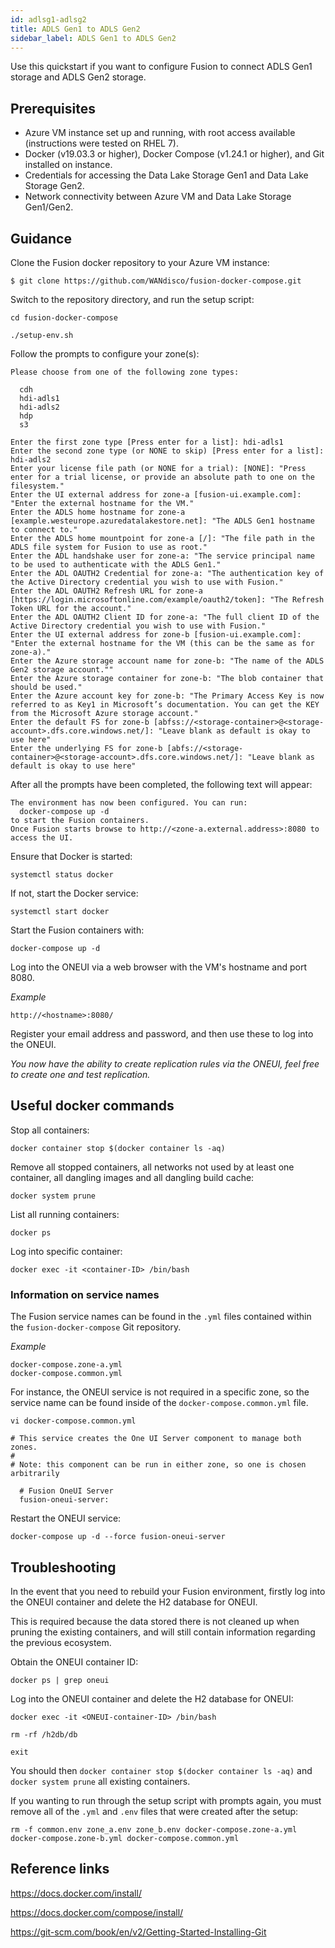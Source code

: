 ```yaml
---
id: adlsg1-adlsg2
title: ADLS Gen1 to ADLS Gen2
sidebar_label: ADLS Gen1 to ADLS Gen2
---
```


Use this quickstart if you want to configure Fusion to connect ADLS Gen1 storage and ADLS Gen2 storage.

## Prerequisites

* Azure VM instance set up and running, with root access available (instructions were tested on RHEL 7).
* Docker (v19.03.3 or higher), Docker Compose (v1.24.1 or higher), and Git installed on instance.
* Credentials for accessing the Data Lake Storage Gen1 and Data Lake Storage Gen2.
* Network connectivity between Azure VM and Data Lake Storage Gen1/Gen2.

## Guidance

Clone the Fusion docker repository to your Azure VM instance:

`$ git clone https://github.com/WANdisco/fusion-docker-compose.git`

Switch to the repository directory, and run the setup script:

`cd fusion-docker-compose`

`./setup-env.sh`

Follow the prompts to configure your zone(s):

```text
Please choose from one of the following zone types:

  cdh
  hdi-adls1
  hdi-adls2
  hdp
  s3

Enter the first zone type [Press enter for a list]: hdi-adls1
Enter the second zone type (or NONE to skip) [Press enter for a list]: hdi-adls2
Enter your license file path (or NONE for a trial): [NONE]: "Press enter for a trial license, or provide an absolute path to one on the filesystem."
Enter the UI external address for zone-a [fusion-ui.example.com]: "Enter the external hostname for the VM."
Enter the ADLS home hostname for zone-a [example.westeurope.azuredatalakestore.net]: "The ADLS Gen1 hostname to connect to."
Enter the ADLS home mountpoint for zone-a [/]: "The file path in the ADLS file system for Fusion to use as root."
Enter the ADL handshake user for zone-a: "The service principal name to be used to authenticate with the ADLS Gen1."
Enter the ADL OAUTH2 Credential for zone-a: "The authentication key of the Active Directory credential you wish to use with Fusion."
Enter the ADL OAUTH2 Refresh URL for zone-a [https://login.microsoftonline.com/example/oauth2/token]: "The Refresh Token URL for the account."
Enter the ADL OAUTH2 Client ID for zone-a: "The full client ID of the Active Directory credential you wish to use with Fusion."
Enter the UI external address for zone-b [fusion-ui.example.com]: "Enter the external hostname for the VM (this can be the same as for zone-a)."
Enter the Azure storage account name for zone-b: "The name of the ADLS Gen2 storage account.""
Enter the Azure storage container for zone-b: "The blob container that should be used."
Enter the Azure account key for zone-b: "The Primary Access Key is now referred to as Key1 in Microsoft’s documentation. You can get the KEY from the Microsoft Azure storage account."
Enter the default FS for zone-b [abfss://<storage-container>@<storage-account>.dfs.core.windows.net/]: "Leave blank as default is okay to use here"
Enter the underlying FS for zone-b [abfs://<storage-container>@<storage-account>.dfs.core.windows.net/]: "Leave blank as default is okay to use here"
```

After all the prompts have been completed, the following text will appear:

```text
The environment has now been configured. You can run:
  docker-compose up -d
to start the Fusion containers.
Once Fusion starts browse to http://<zone-a.external.address>:8080 to access the UI.
```

Ensure that Docker is started:

`systemctl status docker`

If not, start the Docker service:

`systemctl start docker`

Start the Fusion containers with:

`docker-compose up -d`

Log into the ONEUI via a web browser with the VM's hostname and port 8080.

_Example_

`http://<hostname>:8080/`

Register your email address and password, and then use these to log into the ONEUI.

_You now have the ability to create replication rules via the ONEUI, feel free to create one and test replication._

## Useful docker commands

Stop all containers:

`docker container stop $(docker container ls -aq)`

Remove all stopped containers, all networks not used by at least one container, all dangling images and all dangling build cache:

`docker system prune`

List all running containers:

`docker ps`

Log into specific container:

`docker exec -it <container-ID> /bin/bash`

### Information on service names

The Fusion service names can be found in the `.yml` files contained within the `fusion-docker-compose` Git repository.

_Example_
```text
docker-compose.zone-a.yml
docker-compose.common.yml
```
For instance, the ONEUI service is not required in a specific zone, so the service name can be found inside of the `docker-compose.common.yml` file.

`vi docker-compose.common.yml`

```text
# This service creates the One UI Server component to manage both zones.
#
# Note: this component can be run in either zone, so one is chosen arbitrarily

  # Fusion OneUI Server
  fusion-oneui-server:
```

Restart the ONEUI service:

`docker-compose up -d --force fusion-oneui-server`

## Troubleshooting

In the event that you need to rebuild your Fusion environment, firstly log into the ONEUI container and delete the H2 database for ONEUI.

This is required because the data stored there is not cleaned up when pruning the existing containers, and will still contain information regarding the previous ecosystem.

Obtain the ONEUI container ID:

`docker ps | grep oneui`

Log into the ONEUI container and delete the H2 database for ONEUI:

`docker exec -it <ONEUI-container-ID> /bin/bash`

`rm -rf /h2db/db`

`exit`

You should then `docker container stop $(docker container ls -aq)` and `docker system prune` all existing containers.

If you wanting to run through the setup script with prompts again, you must remove all of the `.yml` and `.env` files that were created after the setup:

`rm -f common.env zone_a.env zone_b.env docker-compose.zone-a.yml docker-compose.zone-b.yml docker-compose.common.yml`

## Reference links

https://docs.docker.com/install/

https://docs.docker.com/compose/install/

https://git-scm.com/book/en/v2/Getting-Started-Installing-Git
